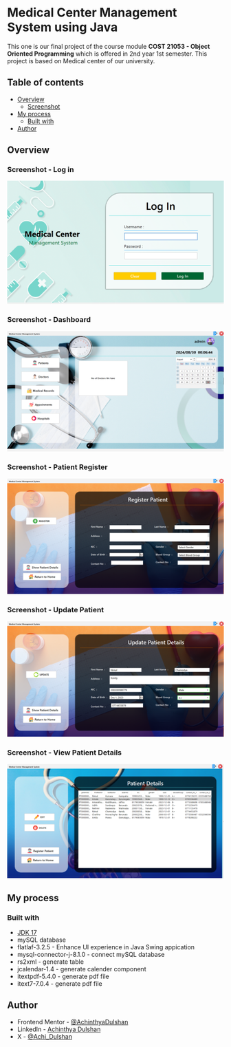 # Medical Center Management System using Java

This one is our final project of the course module **COST 21053 - Object Oriented Programming** which is offered in 2nd year 1st semester. This project is based on Medical center of our university.

## Table of contents

- [Overview](#overview)
  - [Screenshot](#screenshot)
- [My process](#my-process)
  - [Built with](#built-with)
- [Author](#author)


## Overview

### Screenshot - Log in

![](./src/images/design/logIn.png)

### Screenshot - Dashboard

![](./src/images/design/Dashboard.png)

### Screenshot - Patient Register

![](./src/images/design/RegisterPatient.png)

### Screenshot - Update Patient

![](./src/images/design/UpdatePatient.png)

### Screenshot - View Patient Details

![](./src/images/design/patientDetails.png)



## My process

### Built with

- [JDK 17](https://www.oracle.com/java/technologies/javase/jdk17-archive-downloads.html)
- mySQL database
- flatlaf-3.2.5 - Enhance UI experience in Java Swing appication
- mysql-connector-j-8.1.0 - connect mySQL database
- rs2xml - generate table 
- jcalendar-1.4 - generate calender component
- itextpdf-5.4.0 - generate pdf file
- itext7-7.0.4 - generate pdf file


## Author

<!-- - Website - [Add your name here](https://www.your-site.com) -->
- Frontend Mentor - [@AchinthyaDulshan](https://www.frontendmentor.io/profile/AchinthyaDulshan)
- LinkedIn - [Achinthya Dulshan](https://www.linkedin.com/in/achinthya-dulshan-6a0616221/)
- X - [@Achi_Dulshan](https://x.com/Achi_Dulshan)


